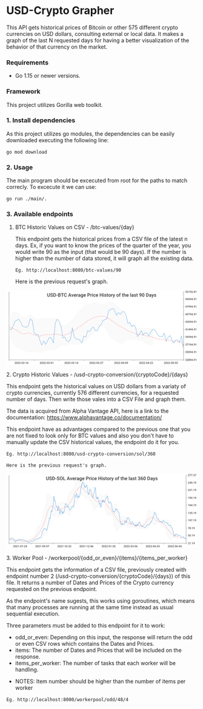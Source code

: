 # USD-Crypto Grapher

This API gets historical prices of Bitcoin or other 575 different crypto currencies on USD dollars, consulting external or local data.
It makes a graph of the last N requested days for having a better visualization of the behavior of that currency on the market. 

### Requirements

* Go 1.15 or newer versions.

### Framework

This project utilizes Gorilla web toolkit.

### 1. Install dependencies

As this project utilizes go modules, the dependencies can be easily downloaded executing the following line:

```
go mod download
```

### 2. Usage

The main program should be excecuted from root for the paths to match correcly. To excecute it we can use:
   
   ```
   go run ./main/.
   ```

### 3. Available endpoints

1. BTC Historic Values on CSV - /btc-values/{day}

   This endpoint gets the historical prices from a CSV file of the latest n days. Ex, if you want to know the prices of the quarter of the year, 
   you would write 90 as the input (that would be 90 days).
   If the number is higher than the number of data stored, it will graph all the existing data.

   ```
   Eg. http://localhost:8080/btc-values/90
   ```
  
    Here is the previous request's graph.

  ![alt text](https://github.com/Diegoplas/2022Q2GO-Bootcamp/blob/second-delivery/historical-usd-BTC-90-days-graph.png)

&NewLine;
2. Crypto Historic Values - /usd-crypto-conversion/{cryptoCode}/{days}

   This endpoint gets the historical values on USD dollars from a variaty of crypto currencies, currently 576 different currencies, for a requested number of days. Then write those vales into a CSV File and graph them. 
   
   The data is acquired from Alpha Vantage API, here is a link to the documentation:
   https://www.alphavantage.co/documentation/

   This endpoint have as advantages compared to the previous one that you are not fixed to look only for BTC values and also you don't have to manually update the CSV historical values, the endpoint do it for you.

   ```
   Eg. http://localhost:8080/usd-crypto-conversion/sol/360
   ```

    Here is the previous request's graph.

  ![alt text](https://github.com/Diegoplas/2022Q2GO-Bootcamp/blob/second-delivery/historical-usd-SOL-360-days-graph.png)

&NewLine;
  3. Worker Pool - /workerpool/{odd_or_even}/{items}/{items_per_worker}

   This endpoint gets the information of a CSV file, previously created with endpoint number 2 (/usd-crypto-conversion/{cryptoCode}/{days}) of this file. It returns a number of Dates and Prices of the Crypto currency requested on the previous endpoint. 
   
   As the endpoint's name sugests, this works using goroutines, which means that many processes are running at the same time instead as usual sequential execution.

   Three parameters must be added to this endpoint for it to work:
   - odd_or_even: Depending on this input, the response will return the odd or even CSV rows which contains the Dates and Prices.         
   - items:  The number of Dates and Prices that will be included on the response.
   - items_per_worker: The number of tasks that each worker will be handling.

   * NOTES: Item number should be higher than the number of items per worker

   ```
   Eg. http://localhost:8000/workerpool/odd/48/4
   ```